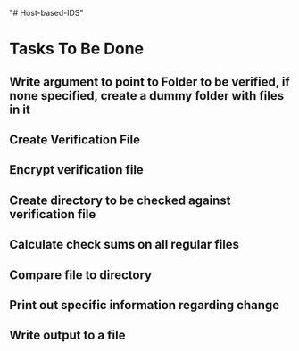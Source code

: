 "# Host-based-IDS" 
# Tasks To Be Done
## Write argument to point to Folder to be verified, if none specified, create a dummy folder with files in it
## Create Verification File
## Encrypt verification file
## Create directory to be checked against verification file
## Calculate check sums on all regular files
## Compare file to directory
## Print out specific information regarding change
## Write output to a file

